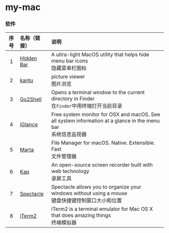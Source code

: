 # my-mac

### 软件

| 序号 | 名称（链接）                                      | 说明                                                         |
| :--: | :------------------------------------------------ | :----------------------------------------------------------- |
|  1   | [Hidden Bar](https://github.com/dwarvesf/hidden)  | A ultra-light MacOS utility that helps hide menu bar icons<br>隐藏菜单栏图标 |
|  2   | [kantu](https://kantu.qq.com/)                    | picture viewer<br>图片浏览                                   |
|  3   | [Go2Shell](https://zipzapmac.com/go2shell)        | Opens a terminal window to the current directory in Finder<br>在`Finder`中用终端打开当前目录 |
|  4   | [iGlance](https://github.com/iglance/iGlance)     | Free system monitor for OSX and macOS. See all system information at a glance in the menu bar<br>系统信息监视器 |
|  5   | [Marta](https://marta.yanex.org/)                 | File Manager for macOS. Native. Extensible. Fast<br>文件管理器 |
|  6   | [Kap](https://github.com/wulkano/kap)             | An open-source screen recorder built with web technology<br>录屏工具 |
|  7   | [Spectacle](https://github.com/eczarny/spectacle) | Spectacle allows you to organize your windows without using a mouse<br>键盘快捷键控制窗口大小和位置 |
|  8   | [iTerm2](https://iterm2.com/)                     | iTerm2 is a terminal emulator for Mac OS X that does amazing things<br>终端模拟器 |


